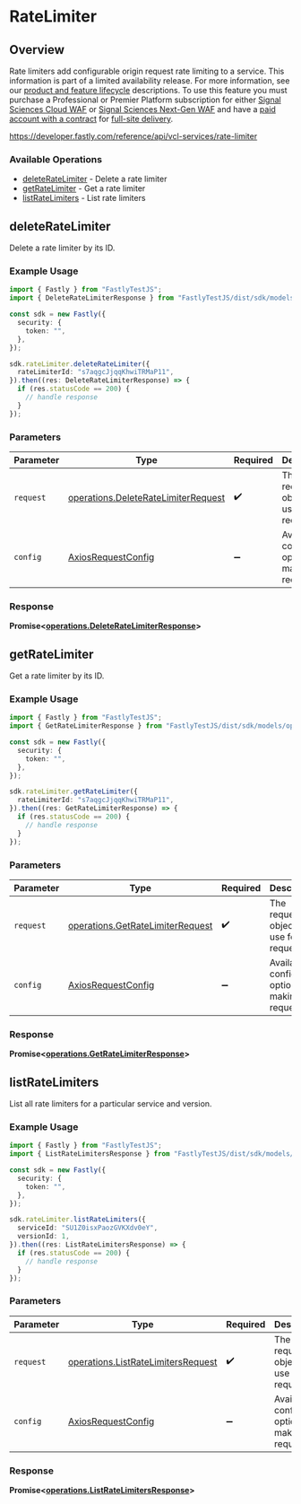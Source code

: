 # RateLimiter

## Overview

Rate limiters add configurable origin request rate limiting to a service. This information is part of a limited availability release. For more information, see our [product and feature lifecycle](https://docs.fastly.com/products/fastly-product-lifecycle#limited-availability) descriptions. To use this feature you must purchase a Professional or Premier Platform subscription for either [Signal Sciences Cloud WAF](https://docs.fastly.com/products/signal-sciences-cloud-waf) or [Signal Sciences Next-Gen WAF](https://docs.fastly.com/products/signal-sciences-next-gen-waf) and have a [paid account with a contract](https://docs.fastly.com/en/guides/accounts-and-pricing-plans#paid-accounts-with-contractual-commitments) for [full-site delivery](https://docs.fastly.com/products/fastlys-legacy-full-site-delivery-services).

<https://developer.fastly.com/reference/api/vcl-services/rate-limiter>
### Available Operations

* [deleteRateLimiter](#deleteratelimiter) - Delete a rate limiter
* [getRateLimiter](#getratelimiter) - Get a rate limiter
* [listRateLimiters](#listratelimiters) - List rate limiters

## deleteRateLimiter

Delete a rate limiter by its ID.

### Example Usage

```typescript
import { Fastly } from "FastlyTestJS";
import { DeleteRateLimiterResponse } from "FastlyTestJS/dist/sdk/models/operations";

const sdk = new Fastly({
  security: {
    token: "",
  },
});

sdk.rateLimiter.deleteRateLimiter({
  rateLimiterId: "s7aqgcJjqqKhwiTRMaP11",
}).then((res: DeleteRateLimiterResponse) => {
  if (res.statusCode == 200) {
    // handle response
  }
});
```

### Parameters

| Parameter                                                                                  | Type                                                                                       | Required                                                                                   | Description                                                                                |
| ------------------------------------------------------------------------------------------ | ------------------------------------------------------------------------------------------ | ------------------------------------------------------------------------------------------ | ------------------------------------------------------------------------------------------ |
| `request`                                                                                  | [operations.DeleteRateLimiterRequest](../../models/operations/deleteratelimiterrequest.md) | :heavy_check_mark:                                                                         | The request object to use for the request.                                                 |
| `config`                                                                                   | [AxiosRequestConfig](https://axios-http.com/docs/req_config)                               | :heavy_minus_sign:                                                                         | Available config options for making requests.                                              |


### Response

**Promise<[operations.DeleteRateLimiterResponse](../../models/operations/deleteratelimiterresponse.md)>**


## getRateLimiter

Get a rate limiter by its ID.

### Example Usage

```typescript
import { Fastly } from "FastlyTestJS";
import { GetRateLimiterResponse } from "FastlyTestJS/dist/sdk/models/operations";

const sdk = new Fastly({
  security: {
    token: "",
  },
});

sdk.rateLimiter.getRateLimiter({
  rateLimiterId: "s7aqgcJjqqKhwiTRMaP11",
}).then((res: GetRateLimiterResponse) => {
  if (res.statusCode == 200) {
    // handle response
  }
});
```

### Parameters

| Parameter                                                                            | Type                                                                                 | Required                                                                             | Description                                                                          |
| ------------------------------------------------------------------------------------ | ------------------------------------------------------------------------------------ | ------------------------------------------------------------------------------------ | ------------------------------------------------------------------------------------ |
| `request`                                                                            | [operations.GetRateLimiterRequest](../../models/operations/getratelimiterrequest.md) | :heavy_check_mark:                                                                   | The request object to use for the request.                                           |
| `config`                                                                             | [AxiosRequestConfig](https://axios-http.com/docs/req_config)                         | :heavy_minus_sign:                                                                   | Available config options for making requests.                                        |


### Response

**Promise<[operations.GetRateLimiterResponse](../../models/operations/getratelimiterresponse.md)>**


## listRateLimiters

List all rate limiters for a particular service and version.

### Example Usage

```typescript
import { Fastly } from "FastlyTestJS";
import { ListRateLimitersResponse } from "FastlyTestJS/dist/sdk/models/operations";

const sdk = new Fastly({
  security: {
    token: "",
  },
});

sdk.rateLimiter.listRateLimiters({
  serviceId: "SU1Z0isxPaozGVKXdv0eY",
  versionId: 1,
}).then((res: ListRateLimitersResponse) => {
  if (res.statusCode == 200) {
    // handle response
  }
});
```

### Parameters

| Parameter                                                                                | Type                                                                                     | Required                                                                                 | Description                                                                              |
| ---------------------------------------------------------------------------------------- | ---------------------------------------------------------------------------------------- | ---------------------------------------------------------------------------------------- | ---------------------------------------------------------------------------------------- |
| `request`                                                                                | [operations.ListRateLimitersRequest](../../models/operations/listratelimitersrequest.md) | :heavy_check_mark:                                                                       | The request object to use for the request.                                               |
| `config`                                                                                 | [AxiosRequestConfig](https://axios-http.com/docs/req_config)                             | :heavy_minus_sign:                                                                       | Available config options for making requests.                                            |


### Response

**Promise<[operations.ListRateLimitersResponse](../../models/operations/listratelimitersresponse.md)>**

